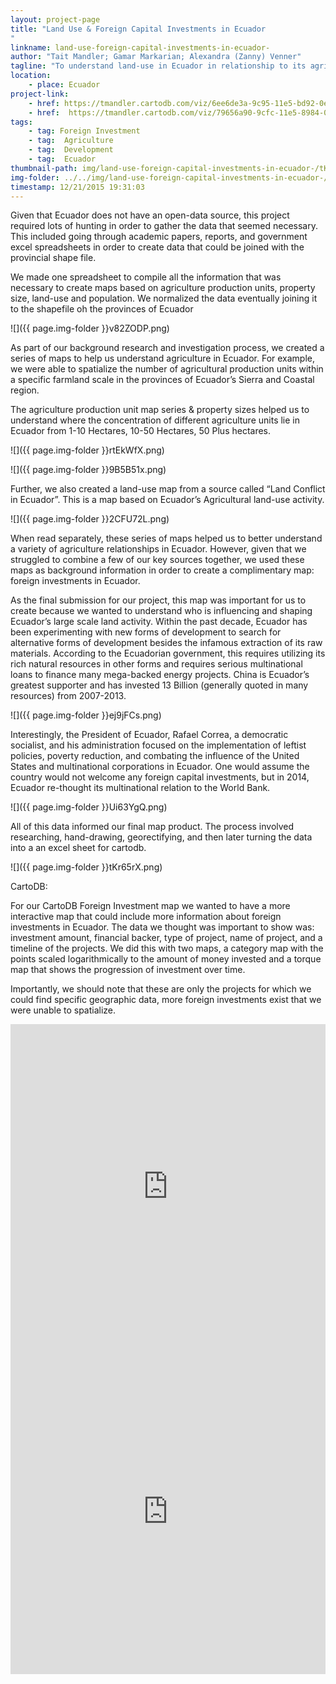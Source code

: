 ```yaml
---
layout: project-page
title: "Land Use & Foreign Capital Investments in Ecuador 
"
linkname: land-use-foreign-capital-investments-in-ecuador-
author: "Tait Mandler; Gamar Markarian; Alexandra (Zanny) Venner"
tagline: "To understand land-use in Ecuador in relationship to its agriculture production and the influence and involvement of foreign investment."
location:
    - place: Ecuador
project-link:
    - href: https://tmandler.cartodb.com/viz/6ee6de3a-9c95-11e5-bd92-0e3ff518bd15/
    - href:  https://tmandler.cartodb.com/viz/79656a90-9cfc-11e5-8984-0e31c9be1b51/
tags:
    - tag: Foreign Investment
    - tag:  Agriculture
    - tag:  Development
    - tag:  Ecuador 
thumbnail-path: img/land-use-foreign-capital-investments-in-ecuador-/tKr65rX.png
img-folder: ../../img/land-use-foreign-capital-investments-in-ecuador-/
timestamp: 12/21/2015 19:31:03
---
```

Given that Ecuador does not have an open-data source, this project required lots of hunting in order to gather the data that seemed necessary. This included going through academic papers, reports, and government excel spreadsheets in order to create data that could be joined with the provincial shape file.  

We made one spreadsheet to compile all the information that was necessary to create maps based on agriculture production units, property size, land-use and population. We normalized the data eventually joining it to the shapefile oh the provinces of Ecuador 

![]({{ page.img-folder }}v82ZODP.png)

As part of our background research and investigation process, we created a series of maps to help us understand agriculture in Ecuador. For example, we were able to spatialize the number of agricultural production units within a specific farmland scale in the provinces of Ecuador’s Sierra and Coastal region. 

The agriculture production unit map series & property sizes helped us to understand where the concentration of different agriculture units lie in Ecuador from 1-10 Hectares, 10-50 Hectares, 50 Plus hectares.

![]({{ page.img-folder }}rtEkWfX.png)

![]({{ page.img-folder }}9B5B51x.png)

Further, we also created a land-use map from a source called “Land Conflict in Ecuador”. This is a map based on Ecuador’s Agricultural land-use activity. 

![]({{ page.img-folder }}2CFU72L.png)

When read separately, these series of maps helped us to better understand a variety of agriculture relationships in Ecuador. However, given that we struggled to combine a few of our key sources together, we used these maps as background information in order to create a complimentary map: foreign investments in Ecuador. 

As the final submission for our project, this map was important for us to create because we wanted to understand who is influencing and shaping Ecuador’s large scale land activity. Within the past decade, Ecuador has been experimenting with new forms of development to search for alternative forms of development besides the infamous extraction of its raw materials. According to the Ecuadorian government, this requires utilizing its rich natural resources in other forms and requires serious multinational loans to finance many mega-backed energy projects. China is Ecuador’s greatest supporter and has invested 13 Billion (generally quoted in many resources) from 2007-2013. 

![]({{ page.img-folder }}ej9jFCs.png)

Interestingly, the President of Ecuador, Rafael Correa, a democratic socialist, and his administration focused on the implementation of leftist policies, poverty reduction, and combating the influence of the United States and multinational corporations in Ecuador. One would assume the country would not welcome any foreign capital investments, but in 2014, Ecuador re-thought its multinational relation to the World Bank.

![]({{ page.img-folder }}Ui63YgQ.png)

All of this data informed our final map product. The process involved researching, hand-drawing, georectifying, and then later turning the data into a an excel sheet for cartodb. 

![]({{ page.img-folder }}tKr65rX.png)


CartoDB:

For our CartoDB Foreign Investment map we wanted to have a more interactive map that could include more information about foreign investments in Ecuador. The data we thought was important to show was: investment amount, financial backer, type of project, name of project, and a timeline of the projects. We did this with two maps, a category map with the points scaled logarithmically to the amount of money invested and a torque map that shows the progression of investment over time. 

Importantly, we should note that these are only the projects for which we could find specific geographic data, more foreign investments exist that we were unable to spatialize. 

<iframe width="100%" height="520" frameborder="0" src="https://tmandler.cartodb.com/viz/6ee6de3a-9c95-11e5-bd92-0e3ff518bd15/embed_map" allowfullscreen webkitallowfullscreen mozallowfullscreen oallowfullscreen msallowfullscreen></iframe>

<iframe width="100%" height="520" frameborder="0" src="https://tmandler.cartodb.com/viz/79656a90-9cfc-11e5-8984-0e31c9be1b51/embed_map" allowfullscreen webkitallowfullscreen mozallowfullscreen oallowfullscreen msallowfullscreen></iframe>